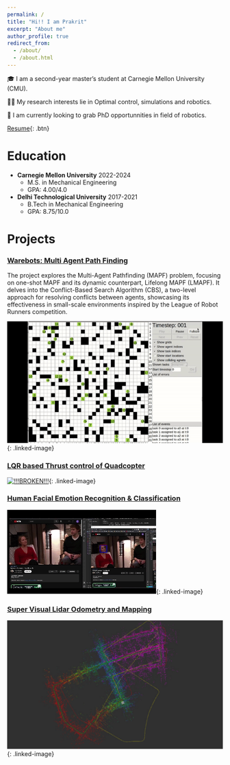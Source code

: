 ```yaml
---
permalink: /
title: "Hi!! I am Prakrit"
excerpt: "About me"
author_profile: true
redirect_from: 
  - /about/
  - /about.html
---
```



🎓 I am a second-year master’s student at Carnegie Mellon University (CMU).

🕵️‍♂️ My research interests lie in Optimal control, simulations and robotics.

💼 I am currently looking to grab PhD opportunnities in field of robotics.

[Resume](/files/PrakritTyagi_resume.pdf){: .btn}
<!-- 👇 Read through this page to know more about me.  -->





Education
======
* **Carnegie Mellon University**            2022-2024
  * M.S. in Mechanical Engineering
  * GPA: 4.00/4.0 
* **Delhi Technological University**        2017-2021
  * B.Tech in Mechanical Engineering
  * GPA: 8.75/10.0 

Projects
======

### [Warebots: Multi Agent Path Finding](/portfolio/portfolio-1)

The project explores the Multi-Agent Pathfinding (MAPF) problem, focusing on one-shot MAPF and its dynamic counterpart, Lifelong MAPF (LMAPF). It delves into the Conflict-Based Search Algorithm (CBS), a two-level approach for resolving conflicts between agents, showcasing its effectiveness in small-scale environments inspired by the League of Robot Runners competition.

[![!!!BROKEN!!!](/images/MAPF.gif)](/portfolio/portfolio-1){: .linked-image}

<style>
.linked-image {
  position: relative;
}

.linked-image:hover::after {
  content: "Read More...";
  position: absolute;
  top: 50%;
  left: 50%;
  transform: translate(-50%, -50%);
  background: rgba(255, 255, 255, 0.8);
  padding: 10px;
  border-radius: 5px;
  backdrop-filter: blur(5px);
  font-weight: bold;
  color: #333;
}
</style>


### [LQR based Thrust control of Quadcopter](/portfolio/portfolio-2)
[![!!!BROKEN!!!](/images/LQR.gif)](/portfolio/portfolio-2){: .linked-image}

### [Human Facial Emotion Recognition & Classification](/portfolio/portfolio-3)
[![!!!BROKEN!!!](/images/Facial_recog.gif)](/portfolio/portfolio-3){: .linked-image}

<style>
.linked-image img {
  width: 600px; /* Adjust the width as needed */
  height: auto;
}
</style>

### [Super Visual Lidar Odometry and Mapping](/portfolio/portfolio-4)
[![!!!BROKEN!!!](/images/SVLOAM.png)](/portfolio/portfolio-4){: .linked-image}

<style>
.linked-image img {
  width: 600px; /* Adjust the width as needed */
  height: auto;
}
</style>